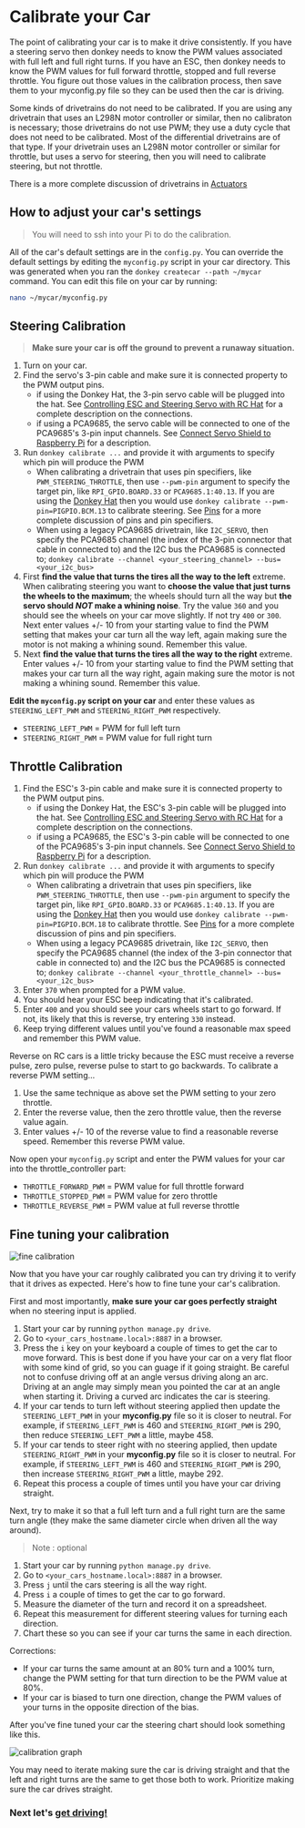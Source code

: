 # Calibrate your Car

The point of calibrating your car is to make it drive consistently.  If you have a steering servo then donkey needs to know the PWM values associated with full left and full right turns.  If you have an ESC, then donkey needs to know the PWM values for full forward throttle, stopped and full reverse throttle.  You figure out those values in the calibration process, then save them to your myconfig.py file so they can be used then the car is driving.

Some kinds of drivetrains do not need to be calibrated.  If you are using any drivetrain that uses an L298N motor controller or similar, then no calibraton is necessary; those drivetrains do not use PWM; they use a duty cycle that does not need to be calibrated.  Most of the differential drivetrains are of that type.  If your drivetrain uses an L298N motor controller or similar for throttle, but uses a servo for steering, then you will need to calibrate steering, but not throttle.

There is a more complete discussion of drivetrains in [Actuators](../parts/actuators.md)

## How to adjust your car's settings

>You will need to ssh into your Pi to do the calibration.

All of the car's default settings are in the `config.py`.  You can override the default settings by editing the `myconfig.py` script in your car directory.  This was generated when you ran the `donkey createcar --path ~/mycar` command. You can edit this file on your car by running:

```bash
nano ~/mycar/myconfig.py
```

## Steering Calibration

> **Make sure your car is off the ground to prevent a runaway situation.**  

1. Turn on your car.
2. Find the servo's 3-pin cable and make sure it is connected property to the PWM output pins. 
    - if using the Donkey Hat, the 3-pin servo cable will be plugged into the hat.  See [Controlling ESC and Steering Servo with RC Hat](../parts/rc_hat.md/#controlling-esc-and-steering-servo-with-rc-hat) for a complete description on the connections.
    - if using a PCA9685, the servo cable will be connected to one of the PCA9685's 3-pin input channels.  See [Connect Servo Shield to Raspberry Pi](build_hardware.md/#step-4-connect-servo-shield-to-raspberry-pi) for a description.
3. Run `donkey calibrate ...` and provide it with arguments to specify which pin will produce the PWM
    - When calibrating a drivetrain that uses pin specifiers, like `PWM_STEERING_THROTTLE`, then use `--pwm-pin` argument to specify the target pin,  like `RPI_GPIO.BOARD.33` or `PCA9685.1:40.13`.  If you are using the [Donkey Hat](../parts/rc_hat.md/#controlling-esc-and-steering-servo-with-rc-hat) then you would use `donkey calibrate --pwm-pin=PIGPIO.BCM.13` to calibrate steering.  See [Pins](../parts/pins.md) for a more complete discussion of pins and pin specifiers.
    - When using a legacy PCA9685 drivetrain, like `I2C_SERVO`, then specify the PCA9685 channel (the index of the 3-pin connector that cable in connected to) and the I2C bus the PCA9685 is connected to; `donkey calibrate --channel <your_steering_channel> --bus=<your_i2c_bus>`
4. First **find the value that turns the tires all the way to the left** extreme. When calibrating steering you want to **choose the value that just turns the wheels to the maximum**; the wheels should turn all the way but **the servo should _NOT_ make a whining noise**.  Try the value `360` and you should see the wheels on your car move slightly. If not try `400` or `300`.  Next enter values +/- 10 from your starting value to find the PWM setting that makes your car turn all the way left, again making sure the motor is not making a whining sound. Remember this value.
5. Next **find the value that turns the tires all the way to the right** extreme.  Enter values +/- 10 from your starting value to find the PWM setting that makes your car turn all the way right, again making sure the motor is not making a whining sound. Remember this value.

**Edit the `myconfig.py` script on your car** and enter these values as `STEERING_LEFT_PWM` and `STEERING_RIGHT_PWM` respectively.

- `STEERING_LEFT_PWM`  = PWM for full left turn
- `STEERING_RIGHT_PWM` = PWM value for full right turn

## Throttle Calibration

1. Find the ESC's 3-pin cable and make sure it is connected property to the PWM output pins. 
    - if using the Donkey Hat, the ESC's 3-pin cable will be plugged into the hat.  See [Controlling ESC and Steering Servo with RC Hat](../parts/rc_hat.md/#controlling-esc-and-steering-servo-with-rc-hat) for a complete description on the connections.
    - if using a PCA9685, the ESC's 3-pin cable will be connected to one of the PCA9685's 3-pin input channels.  See [Connect Servo Shield to Raspberry Pi](build_hardware.md/#step-4-connect-servo-shield-to-raspberry-pi) for a description.
2. Run `donkey calibrate ...` and provide it with arguments to specify which pin will produce the PWM
    - When calibrating a drivetrain that uses pin specifiers, like `PWM_STEERING_THROTTLE`, then use `--pwm-pin` argument to specify the target pin, like `RPI_GPIO.BOARD.33` or `PCA9685.1:40.13`.  If you are using the [Donkey Hat](../parts/rc_hat/#controlling-esc-and-steering-servo-with-rc-hat) then you would use `donkey calibrate --pwm-pin=PIGPIO.BCM.18` to calibrate throttle.  See [Pins](../parts/pins.md) for a more complete discussion of pins and pin specifiers.
    - When using a legacy PCA9685 drivetrain, like `I2C_SERVO`, then specify the PCA9685 channel (the index of the 3-pin connector that cable in connected to) and the I2C bus the PCA9685 is connected to; `donkey calibrate --channel <your_throttle_channel> --bus=<your_i2c_bus>`
3. Enter `370` when prompted for a PWM value.
4. You should hear your ESC beep indicating that it's calibrated.
5. Enter `400` and you should see your cars wheels start to go forward. If not,
its likely that this is reverse, try entering `330` instead.
6. Keep trying different values until you've found a reasonable max speed and remember this PWM value.

Reverse on RC cars is a little tricky because the ESC must receive a reverse pulse, zero pulse, reverse pulse to start to go backwards. To calibrate a reverse PWM setting...

1. Use the same technique as above set the PWM setting to your zero throttle.
2. Enter the reverse value, then the zero throttle value, then the reverse value again.
3. Enter values +/- 10 of the reverse value to find a reasonable reverse speed. Remember this reverse PWM value.

Now open your `myconfig.py` script and enter the PWM values for your car into the throttle_controller part:

* `THROTTLE_FORWARD_PWM` = PWM value for full throttle forward
* `THROTTLE_STOPPED_PWM` = PWM value for zero throttle
* `THROTTLE_REVERSE_PWM` = PWM value at full reverse throttle

## Fine tuning your calibration

![fine calibration](../assets/fine_calibration.gif)

Now that you have your car roughly calibrated you can try driving it to verify that it drives as expected. Here's how to fine tune your car's calibration.

First and most importantly, **make sure your car goes perfectly straight** when no steering input is applied.

1. Start your car by running `python manage.py drive`.
2. Go to `<your_cars_hostname.local>:8887` in a browser.
3. Press the `i` key on your keyboard a couple of times to get the car to move forward.  This is best done if you have your car on a very flat floor with some kind of grid, so you can guage if it going straight.  Be careful not to confuse driving off at an angle versus driving along an arc. Driving at an angle may simply mean you pointed the car at an angle when starting it.  Driving a curved arc indicates the car is steering.
4. If your car tends to turn left without steering applied then update the `STEERING_LEFT_PWM` in your **myconfig.py** file so it is closer to neutral.  For example, if `STEERING_LEFT_PWM` is 460 and `STEERING_RIGHT_PWM` is 290, then reduce `STEERING_LEFT_PWM` a little, maybe 458.
5. If your car tends to steer right with no steering applied, then update `STEERING_RIGHT_PWM` in your **myconfig.py** file so it is closer to neutral.  For example, if `STEERING_LEFT_PWM` is 460 and `STEERING_RIGHT_PWM` is 290, then increase `STEERING_RIGHT_PWM` a little, maybe 292.
6. Repeat this process a couple of times until you have your car driving straight.

Next, try to make it so that a full left turn and a full right turn are the same turn angle (they make the same diameter circle when driven all the way around). 

> Note : optional

1. Start your car by running `python manage.py drive`.
2. Go to `<your_cars_hostname.local>:8887` in a browser.
3. Press `j` until the cars steering is all the way right.
4. Press `i` a couple of times to get the car to go forward.
5. Measure the diameter of the turn and record it on a spreadsheet.
6. Repeat this measurement for different steering values for turning each direction.
7. Chart these so you can see if your car turns the same in each direction.

Corrections:

* If your car turns the same amount at an 80% turn and a 100% turn, change the PWM setting for that turn direction to be the PWM value at 80%.
* If your car is biased to turn one direction, change the PWM values of your turns in the opposite direction of the bias.

After you've fine tuned your car the steering chart should look something like this.

![calibration graph](../assets/calibration_graph.png)

You may need to iterate making sure the car is driving straight and that the left and right turns are the same to get those both to work.  Prioritize making sure the car drives straight.

### Next let's [get driving!](/guide/get_driving)

